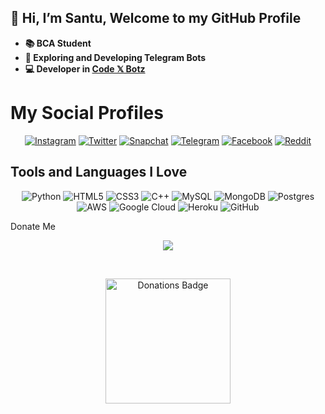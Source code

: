 ## 👋 Hi, I’m Santu, Welcome to my GitHub Profile
- **📚 BCA Student**
- **🌱 Exploring and Developing Telegram Bots**
- **💻 Developer in [Code 𝕏 Botz](https://GitHub.com/GitHubsantu)**

# My Social Profiles
<p align="center">
<a href="https://www.instagram/shahsad_klr" target="_blank"><img alt="Instagram" src="https://img.shields.io/badge/GitCode𝕏-%23E4405F.svg?&style=for-the-badge&logo=Instagram&logoColor=white"/></a>
<a href="https://twitter.shahsad" target="_blank"><img alt="Twitter" src="https://img.shields.io/badge/GitCode𝕏-%231DA1F2.svg?&style=for-the-badge&logo=Twitter&logoColor=white"/></a>
<a href="http://snapchat/hahsad_klr" target="_blank"><img alt="Snapchat" src="https://img.shields.io/badge/GitCode𝕏-a%23FFFC00.svg?&style=for-the-badge&logo=Snapchat&logoColor=white"/></a>
<a href="https://t.me/GitCodex" target="_blank"><img alt="Telegram" src="https://img.shields.io/badge/GitCode𝕏-2CA5E0?style=for-the-badge&logo=telegram&logoColor=white"/></a>
<a href="https://www.faceboo/shahsad.kl/" target="_blank"><img alt="Facebook" src="https://img.shields.io/badge/GitCode𝕏-%231877F2.svg?&style=for-the-badge&logo=Facebook&logoColor=white"/></a>
<a href="https://www.reddituser/Shahsadkolathur/" target="_blank"><img alt="Reddit" src="https://img.shields.io/badge/GitCode𝕏-FF4500?style=for-the-badge&logo=reddit&logoColor=white" /></a>
</p>

## Tools and Languages I Love
<p align="center">
<img alt="Python" src="https://img.shields.io/badge/python-%2314354C.svg?&style=for-the-badge&logo=python&logoColor=white"/>
<img alt="HTML5" src="https://img.shields.io/badge/html5-%23E34F26.svg?&style=for-the-badge&logo=html5&logoColor=white"/>
<img alt="CSS3" src="https://img.shields.io/badge/css3-%231572B6.svg?&style=for-the-badge&logo=css3&logoColor=white"/>
<img alt="C++" src="https://img.shields.io/badge/c++-%2300599C.svg?&style=for-the-badge&logo=c%2B%2B&ogoColor=white"/>
<img alt="MySQL" src="https://img.shields.io/badge/mysql-%2300f.svg?&style=for-the-badge&logo=mysql&logoColor=white"/>
<img alt="MongoDB" src ="https://img.shields.io/badge/MongoDB-%234ea94b.svg?&style=for-the-badge&logo=mongodb&logoColor=white"/>
<img alt="Postgres" src ="https://img.shields.io/badge/postgres-%23316192.svg?&style=for-the-badge&logo=postgresql&logoColor=white"/>
<img alt="AWS" src="https://img.shields.io/badge/AWS-%23FF9900.svg?&style=for-the-badge&logo=amazon-aws&logoColor=white"/>
<img alt="Google Cloud" src="https://img.shields.io/badge/GoogleCloud-%234285F4.svg?&style=for-the-badge&logo=google-cloud&logoColor=white"/>
<img alt="Heroku" src="https://img.shields.io/badge/heroku-%23430098.svg?&style=for-the-badge&logo=heroku&logoColor=white"/>
<img alt="GitHub" src="https://img.shields.io/badge/github-%23121011.svg?&style=for-the-badge&logo=github&logoColor=white"/>
</p>



<summary>Donate Me</summary>
<p align="center">
  <a href="https://upayi.me/mahatasantu@ybl">
    <img src="https://telegra.ph/file/3c81afe3eaa4d60af23f2.png">
  </a>
</p>
<br>
<p align="center">
<a href="https://upayi.me/mahatasantu@ybl" target="_blank"><img width="200" src="https://img.shields.io/badge/Donate%20Me-UPI-blue?logo=google-pay&style=for-the-badge" alt="Donations Badge"></a>
</p>

